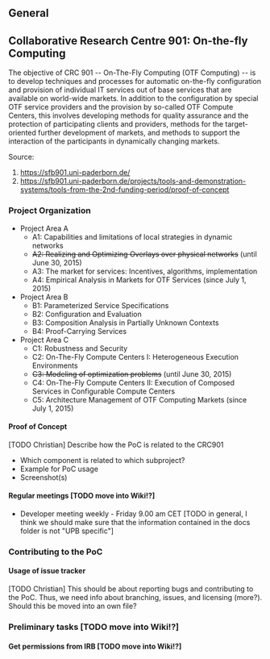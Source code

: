 ## General
Collaborative Research Centre 901: On-the-fly Computing
-------------------------------------------------------

The objective of CRC 901 -- On-The-Fly Computing (OTF Computing) -- is to develop techniques and processes for automatic on-the-fly configuration and provision of individual IT services out of base services that are available on world-wide markets. In addition to the configuration by special OTF service providers and the provision by so-called OTF Compute Centers, this involves developing methods for quality assurance and the protection of participating clients and providers, methods for the target-oriented further development of markets, and methods to support the interaction of the participants in dynamically changing markets.

Source: 
1. <https://sfb901.uni-paderborn.de/> 
2. <https://sfb901.uni-paderborn.de/projects/tools-and-demonstration-systems/tools-from-the-2nd-funding-period/proof-of-concept>

### Project Organization
-   Project Area A
    -   A1: Capabilities and limitations of local strategies in dynamic networks
    -   ~~A2: Realizing and Optimizing Overlays over physical networks~~ (until June 30, 2015)
    -   A3: The market for services: Incentives, algorithms, implementation
    -   A4: Empirical Analysis in Markets for OTF Services (since July 1, 2015)
-   Project Area B
    -   B1: Parameterized Service Specifications
    -   B2: Configuration and Evaluation
    -   B3: Composition Analysis in Partially Unknown Contexts
    -   B4: Proof-Carrying Services
-   Project Area C
    -   C1: Robustness and Security
    -   C2: On-The-Fly Compute Centers I: Heterogeneous Execution Environments
    -   ~~C3: Modeling of optimization problems~~ (until June 30, 2015)
    -   C4: On-The-Fly Compute Centers II: Execution of Composed Services in Configurable Compute Centers
    -   C5: Architecture Management of OTF Computing Markets (since July 1, 2015)

#### Proof of Concept
[TODO Christian] Describe how the PoC is related to the CRC901
* Which component is related to which subproject?
* Example for PoC usage
* Screenshot(s)


#### Regular meetings [TODO move into Wiki!?]
* Developer meeting weekly - Friday 9.00 am CET
[TODO in general, I think we should make sure that the information contained in the docs folder is not "UPB specific"]


### Contributing to the PoC

#### Usage of issue tracker
[TODO Christian] This should be about reporting bugs and contributing to the PoC. Thus, we need info about branching, issues, and licensing (more?). Should this be moved into an own file?

### Preliminary tasks [TODO move into Wiki!?]

#### Get permissions from IRB [TODO move into Wiki!?]
